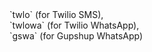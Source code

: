 <!-- markdownlint-disable-this-line -->`twlo` (for Twilio SMS), <br />`twlowa` (for Twilio WhatsApp), <br />`gswa` (for Gupshup WhatsApp)